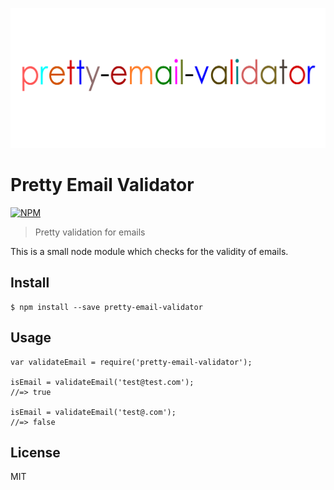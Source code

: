 [![pretty-email-validator](https://raw.githubusercontent.com/amitmerchant1990/pretty-email-validator/master/res/email-validator.png)](#)
# Pretty Email Validator
[![NPM](https://nodei.co/npm/pretty-email-validator.png?downloads=true&downloadRank=true&stars=true)](https://nodei.co/npm/pretty-email-validator/)
> Pretty validation for emails

This is a small node module which checks for the validity of emails.

## Install

```
$ npm install --save pretty-email-validator
```

## Usage

```
var validateEmail = require('pretty-email-validator');

isEmail = validateEmail('test@test.com');
//=> true

isEmail = validateEmail('test@.com');
//=> false
```

## License

MIT
